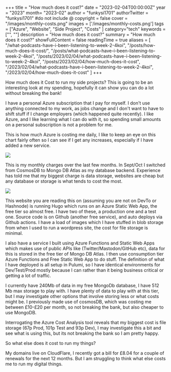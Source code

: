 +++
title = "How much does it cost?"
date = "2023-02-04T00:00:00Z"
year = "2023"
month= "2023-02"
author = "funkysi1701"
authorTwitter = "funkysi1701" #do not include @
copyright = false
cover = "/images/monthly-costs.png"
images = ['/images/monthly-costs.png']
tags = ["Azure", "Website", "Side Project", "Costs" ]
category="tech"
keywords = ["", ""]
description = "How much does it cost?"
summary = "How much does it cost?"
showFullContent = false
readingTime = true
aliases = [
    "/what-podcasts-have-i-been-listening-to-week-2-4koi",
    "/posts/how-much-does-it-cost/",
    "/posts/what-podcasts-have-i-been-listening-to-week-2-4koi",
    "/posts/2023/02/04/what-podcasts-have-i-been-listening-to-week-2-4koi",
    "/posts/2023/02/04/how-much-does-it-cost",
    "/2023/02/04/what-podcasts-have-i-been-listening-to-week-2-4koi",
    "/2023/02/04/how-much-does-it-cost"
]
+++

How much does it Cost to run my side projects? This is going to be an interesting look at my spending, hopefully it can show you can do a lot without breaking the bank!

I have a personal Azure subscription that I pay for myself. I don't use anything connected to my work, as jobs change and I don't want to have to shift stuff if I change employers (which happened quite recently). I like Azure, and I like learning what I can do with it, so spending small amounts on a personal subscription is not a problem for me.

This is how much Azure is costing me daily, I like to keep an eye on this chart fairly often so I can see if I get any increases, especially if I have added a new service.

![](/images/daily-costs.png)

This is my monthly charges over the last few months. In Sept/Oct I switched from CosmosDB to Mongo DB Atlas as my database backend. Experience has told me that my biggest charge is data storage, websites are cheap but any database or storage is what tends to cost the most.

![](/images/monthly-costs.png)

This website you are reading this on (assuming you are not on DevTo or Hashnode) is running Hugo which runs on an Azure Static Web App, the free tier so almost free. I have two of these, a production one and a test one. Source code is on Github (another free service), and auto deploys via Github actions. I have a load of images which I have stuffed in blob storage from when I used to run a wordpress site, the cost for file storage is minimal.

I also have a service I built using Azure Functions and Static Web Apps which makes use of public APIs like (Twitter/Mastodon/GitHub etc), data for this is stored in the free tier of Mongo DB Atlas. I then use consumption tier Azure Functions and Free Static Web App to do stuff. The definition of what I have deployed is all setup in Pulumi, so I have identical environments for Dev/Test/Prod mostly because I can rather than it being business critical or getting a lot of traffic. 

I currently have 240Mb of data in my free MongoDb database, I have 512 Mb max storage to play with. I have plenty of data to play with at this tier, but I may investigate other options that involve storing less or what costs might be. I previously made use of cosmosDB, which was costing me between £10-£20 per month, so not breaking the bank, but also cheaper to use MongoDB.

Interrogating the Azure Cost Analysis tool reveals that my biggest cost is file storage (67p Prod, 101p Test and 93p Dev), I may investigate this a bit and see what is using this, but its not breaking the bank so I am pretty happy.

So what else does it cost to run my things?

My domains live on CloudFlare, I recently got a bill for £8.04 for a couple of renewals for the next 12 months. But I am struggling to think what else costs me to run my digital things.
